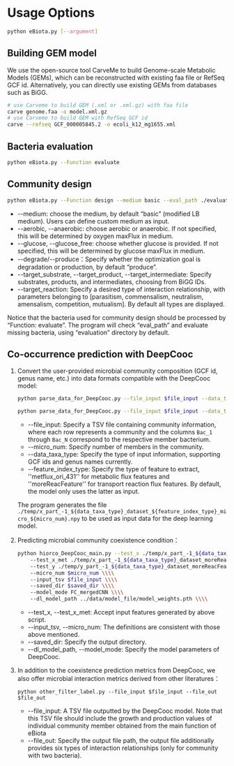 Usage Options
================

```bash
python eBiota.py [--argument]
```

Building GEM model
------------------

We use the open-source tool CarveMe to build Genome-scale Metabolic Models (GEMs), which can be reconstructed with existing faa file or RefSeq GCF id. Alternatively, you can directly use existing GEMs from databases such as BiGG.

```bash
# use Carveme to build GEM (.xml or .xml.gz) with faa file
carve genome.faa -o model.xml.gz
# use Carveme to build GEM with RefSeq GCF id
carve --refseq GCF_000005845.2 -o ecoli_k12_mg1655.xml
```

Bacteria evaluation
-------------------

```bash
python eBiota.py --Function evaluate
```

Community design
----------------

```bash
python eBiota.py --Function design --medium basic --eval_path ./evaluation
```

- --medium: choose the medium, by default “basic” (modified LB medium). Users can define custom medium as input.
- --aerobic, --anaerobic: choose aerobic or anaerobic. If not specified, this will be determined by oxygen maxFlux in medium.
- --glucose, --glucose_free: choose whether glucose is provided. If not specified, this will be determined by glucose maxFlux in medium.
- --degrade/--produce：Specify whether the optimization goal is degradation or production, by default “produce”.
- --target_substrate, --target_product, --target_intermediate: Specify substrates, products, and intermediates, choosing from BiGG IDs.
- --target_reaction: Specify a desired type of interaction relationship, with parameters belonging to [parasitism, commensalism, neutralism, amensalism, competition, mutualism]. By default all types are displayed.

Notice that the bacteria used for community design should be processed by “Function: evaluate”. The program will check “eval_path” and evaluate missing bacteria, using “evaluation” directory by default.

Co-occurrence prediction with DeepCooc
--------------------------------------

1. Convert the user-provided microbial community composition (GCF id, genus name, etc.) into data formats compatible with the DeepCooc model:

   ```bash
   python parse_data_for_DeepCooc.py --file_input $file_input --data_taxa_type $data_taxa_type --micro_num $micro_num --feature_index_type moreReacFeature
   
   python parse_data_for_DeepCooc.py --file_input $file_input --data_taxa_type $data_taxa_type --micro_num $micro_num --feature_index_type metflux_ori_431
   ```
   * --file_input: Specify a TSV file containing community information, where each row represents a community and the columns `Bac_1` through `Bac_N` correspond to the respective member bacterium.
   * --micro_num: Specify number of members in the community.
   * --data_taxa_type: Specify the type of input information, supporting GCF ids and genus names currently.
   * --feature_index_type: Specify the type of feature to extract, ''metflux_ori_431'' for metabolic flux features and ''moreReacFeature'' for transport reaction flux features. By default, the model only uses the latter as input.

   The program generates the file `./temp/x_part_-1_${data_taxa_type}_dataset_${feature_index_type}_micro_${micro_num}.npy` to be used as input data for the deep learning model.
2. Predicting microbial community coexistence condition：

   ```bash
   python hiorco_DeepCooc_main.py --test_x ./temp/x_part_-1_${data_taxa_type}_dataset_moreReacFeature_micro_${micro_num}.npy \\\\
       --test_x_met ./temp/x_part_-1_${data_taxa_type}_dataset_moreReacFeature_micro_${micro_num}.npy \\\\
       --test_y ./temp/y_part_-1_${data_taxa_type}_dataset_moreReacFeature_micro_${micro_num}.npy \\\\
       --micro_num $micro_num \\\\
       --input_tsv $file_input \\\\
       --saved_dir $saved_dir \\\\
       --model_mode FC_mergedCNN \\\\
       --dl_model_path ../data/model_file/model_weights.pth \\\\
   ```
   * --test_x, --test_x_met: Accept input features generated by above script.
   * --input_tsv, --micro_num: The definitions are consistent with those above mentioned.
   * --saved_dir: Specify the output directory.
   * --dl_model_path, --model_mode: Specify the model parameters of DeepCooc.
3. In addition to the coexistence prediction metrics from DeepCooc, we also offer microbial interaction metrics derived from other literatures：

   ```
   python other_filter_label.py --file_input $file_input --file_out $file_out
   ```
   * --file_input: A TSV file outputted by the DeepCooc model. Note that this TSV file should include the growth and production values of individual community member obtained from the main function of eBiota
   * --file_out: Specify the output file path, the output file additionally provides six types of interaction relationships (only for community with two bacteria).

